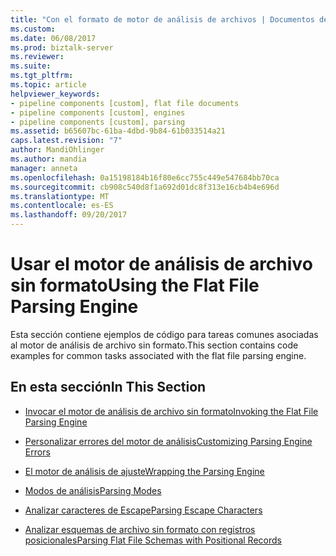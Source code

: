 ```yaml
---
title: "Con el formato de motor de análisis de archivos | Documentos de Microsoft"
ms.custom: 
ms.date: 06/08/2017
ms.prod: biztalk-server
ms.reviewer: 
ms.suite: 
ms.tgt_pltfrm: 
ms.topic: article
helpviewer_keywords:
- pipeline components [custom], flat file documents
- pipeline components [custom], engines
- pipeline components [custom], parsing
ms.assetid: b65607bc-61ba-4dbd-9b84-61b033514a21
caps.latest.revision: "7"
author: MandiOhlinger
ms.author: mandia
manager: anneta
ms.openlocfilehash: 0a15198184b16f80e6cc755c449e547684bb70ca
ms.sourcegitcommit: cb908c540d8f1a692d01dc8f313e16cb4b4e696d
ms.translationtype: MT
ms.contentlocale: es-ES
ms.lasthandoff: 09/20/2017
---
```

# <a name="using-the-flat-file-parsing-engine"></a><span data-ttu-id="18e8c-102">Usar el motor de análisis de archivo sin formato</span><span class="sxs-lookup"><span data-stu-id="18e8c-102">Using the Flat File Parsing Engine</span></span>
<span data-ttu-id="18e8c-103">Esta sección contiene ejemplos de código para tareas comunes asociadas al motor de análisis de archivo sin formato.</span><span class="sxs-lookup"><span data-stu-id="18e8c-103">This section contains code examples for common tasks associated with the flat file parsing engine.</span></span>  
  
## <a name="in-this-section"></a><span data-ttu-id="18e8c-104">En esta sección</span><span class="sxs-lookup"><span data-stu-id="18e8c-104">In This Section</span></span>  
  
-   [<span data-ttu-id="18e8c-105">Invocar el motor de análisis de archivo sin formato</span><span class="sxs-lookup"><span data-stu-id="18e8c-105">Invoking the Flat File Parsing Engine</span></span>](../core/invoking-the-flat-file-parsing-engine.md)  
  
-   [<span data-ttu-id="18e8c-106">Personalizar errores del motor de análisis</span><span class="sxs-lookup"><span data-stu-id="18e8c-106">Customizing Parsing Engine Errors</span></span>](../core/customizing-parsing-engine-errors.md)  
  
-   [<span data-ttu-id="18e8c-107">El motor de análisis de ajuste</span><span class="sxs-lookup"><span data-stu-id="18e8c-107">Wrapping the Parsing Engine</span></span>](../core/wrapping-the-parsing-engine.md)  
  
-   [<span data-ttu-id="18e8c-108">Modos de análisis</span><span class="sxs-lookup"><span data-stu-id="18e8c-108">Parsing Modes</span></span>](../core/parsing-modes.md)  
  
-   [<span data-ttu-id="18e8c-109">Analizar caracteres de Escape</span><span class="sxs-lookup"><span data-stu-id="18e8c-109">Parsing Escape Characters</span></span>](../core/parsing-escape-characters.md)  
  
-   [<span data-ttu-id="18e8c-110">Analizar esquemas de archivo sin formato con registros posicionales</span><span class="sxs-lookup"><span data-stu-id="18e8c-110">Parsing Flat File Schemas with Positional Records</span></span>](../core/parsing-flat-file-schemas-with-positional-records.md)